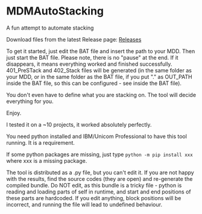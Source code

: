 # MDMAutoStacking
A fun attempt to automate stacking

Download files from the latest Release page:
[Releases](../../releases/latest)

To get it started, just edit the BAT file and insert the path to your MDD. Then just start the BAT file. Please note, there is no "pause" at the end. If it disappears, it means everything worked and finished successfully. 401_PreSTack and 402_Stack files will be generated (in the same folder as your MDD, or in the same folder as the BAT file, if you put "." as OUT_PATH inside the BAT file, so this can be configured - see inside the BAT file).

You don't even have to define what you are stacking on. The tool will decide everything for you.

Enjoy.

I tested it on a ~10 projects, it worked absolutely perfectly.

You need python installed and IBM/Unicom Professional to have this tool running. It is a requirement.

If some python packages are missing, just type
`python -m pip install xxx`
where xxx is a missing package.

The tool is distributed as a .py file, but you can't edit it. If you are not happy with the results, find the source codes (they are open) and re-generate the compiled bundle. Do NOT edit, as this bundle is a tricky file - python is reading and loading parts of self in runtime, and start and end positions of these parts are hardcoded. If you edit anything, block positions will be incorrect, and running the file will lead to undefined behaviour.